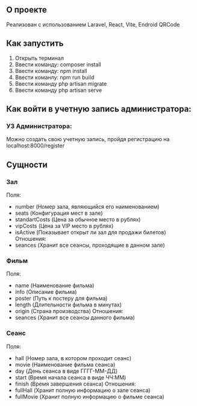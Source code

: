 ## О проекте

Реализован с использованием Laravel, React, Vite, Endroid QRCode

## Как запустить

1. Открыть терминал
2. Ввести команду: composer install
3. Ввести команду: npm install
4. Ввести команлу: npm run build
5. Ввести команду php artisan migrate
6. Ввести команду php artisan serve

## Как войти в учетную запись администратора:
### УЗ Администратора:

Можно создать свою учетную запись, пройдя регистрацию на localhost:8000/register

## Сущности
### Зал
Поля:
* number (Номер зала, являющийся его наименованием)
* seats (Конфигурация мест в зале)
* standartCosts (Цена за обычное место в рублях)
* vipCosts (Цена за VIP место в рублях)
* isActive (Показывает открыт ли зал для продажи билетов)
Отношения:
* seances (Хранит все сеансы, проходящие в данном зале)
### Фильм
Поля:
* name (Наименование фильма)
* info (Описание фильма)
* poster (Путь к постеру для фильма)
* length (Длительности фильма в минутах)
* origin (Страна производства)
Отношения:
* seances (Хранит все сеансы данного фильма)
### Сеанс
Поля:
* hall (Номер зала, в котором проходит сеанс)
* movie (Наименование фильма сеанса)
* day (День сеанса в виде ГГГГ-ММ-ДД)
* start (Время начала сеанса в виде ЧЧ:ММ)
* finish (Время завершения сеанса)
Отношения:
* fullHall (Хранит полную информацию о зале сеанса)
* fullMovie (Хранит полную информацию о фильме сеанса)




